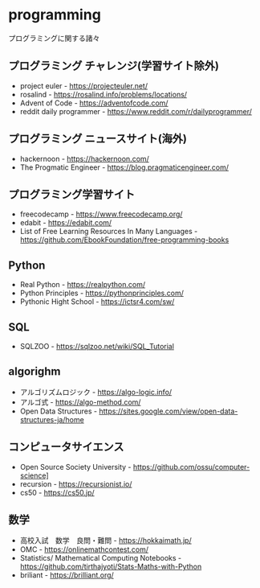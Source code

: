 # programming
プログラミングに関する諸々

## プログラミング チャレンジ(学習サイト除外)
* project euler - https://projecteuler.net/
* rosalind - https://rosalind.info/problems/locations/
* Advent of Code - https://adventofcode.com/
* reddit daily programmer - https://www.reddit.com/r/dailyprogrammer/

## プログラミング ニュースサイト(海外)
* hackernoon - https://hackernoon.com/
* The Progmatic Engineer - https://blog.pragmaticengineer.com/

## プログラミング学習サイト
* freecodecamp - https://www.freecodecamp.org/
* edabit - https://edabit.com/
* List of Free Learning Resources In Many Languages - https://github.com/EbookFoundation/free-programming-books

## Python
* Real Python - https://realpython.com/
* Python Principles - https://pythonprinciples.com/
* Pythonic Hight School - https://ictsr4.com/sw/

## SQL
* SQLZOO - https://sqlzoo.net/wiki/SQL_Tutorial

## algorighm
* アルゴリズムロジック - https://algo-logic.info/
* アルゴ式 - https://algo-method.com/
* Open Data Structures - https://sites.google.com/view/open-data-structures-ja/home

## コンピュータサイエンス
* Open Source Society University - https://github.com/ossu/computer-science]
* recursion - https://recursionist.io/
* cs50 - https://cs50.jp/

## 数学
* 高校入試　数学　良問・難問 - https://hokkaimath.jp/
* OMC - https://onlinemathcontest.com/
* Statistics/ Mathematical Computing Notebooks - https://github.com/tirthajyoti/Stats-Maths-with-Python
* briliant - https://brilliant.org/
